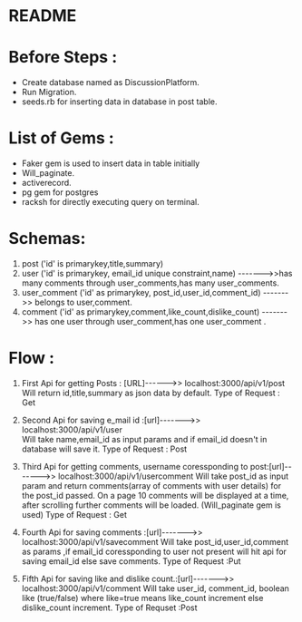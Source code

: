 # README

 # Before Steps :
 * Create database named as DiscussionPlatform.
 * Run Migration.
 * seeds.rb for inserting data in database in post table.
 
 # List of Gems :
 * Faker gem is used to insert data in table initially
 * Will_paginate.
 * activerecord. 
 * pg gem for postgres
 * racksh for directly executing query on terminal.


 # Schemas:
 1. post      ('id' is primarykey,title,summary) 
 2. user 	 ('id' is primarykey, email_id unique constraint,name)  ------->>has many comments through user_comments,has many user_comments.
 3. user_comment ('id' as primarykey, post_id,user_id,comment_id)       ------->> belongs to user,comment.
 4. comment      ('id' as primarykey,comment,like_count,dislike_count)  ------->> has one user through user_comment,has one user_comment .
	
	
# Flow :
1. First Api for getting Posts : [URL]------>> localhost:3000/api/v1/post
		Will return id,title,summary as json data by default. 
		Type of Request : Get
		
	
2. Second Api for saving e_mail id :[url]------->> localhost:3000/api/v1/user  
		Will take name,email_id as input params and if email_id doesn't in database will save it.
		Type of Request : Post
		
		
3. Third Api for getting comments, username coressponding to post:[url]------->> localhost:3000/api/v1/usercomment
        Will take post_id as input param and return comments(array of comments with user details)
		for the post_id passed. On a page 10 comments will be displayed at a time,
		after scrolling further comments will be loaded. (Will_paginate gem is used)
		Type of Request : Get
		
		
4. Fourth Api for saving comments :[url]------->> localhost:3000/api/v1/savecomment
		Will take post_id,user_id,comment as params ,if email_id coressponding to user not present will hit api for saving email_id
		else save comments.
		Type of Request :Put
		
5. Fifth Api for saving like and dislike count.:[url]------->> localhost:3000/api/v1/comment 
		Will take user_id, comment_id, boolean like (true/false) where like=true  means like_count increment else dislike_count increment.
		Type of Requset :Post
	